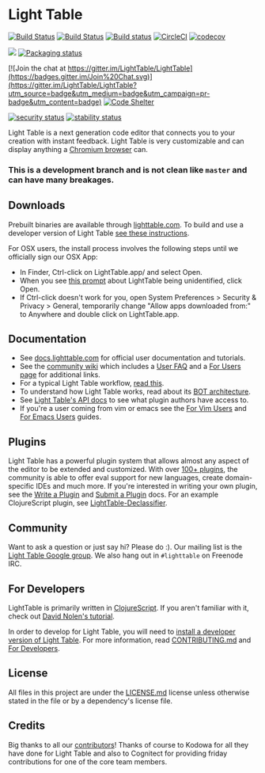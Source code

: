 # Light Table
[![Build Status](https://travis-ci.org/LightTable/LightTable.svg?branch=master)](https://travis-ci.org/LightTable/LightTable)
[![Build Status](https://semaphoreci.com/api/v1/lighttable/lighttable/branches/master/badge.svg)](https://semaphoreci.com/lighttable/lighttable)
[![Build status](https://ci.appveyor.com/api/projects/status/kwnbeg947lueg2dl?svg=true)](https://ci.appveyor.com/project/prertik/lighttable-1rj5p)
[![CircleCI](https://circleci.com/gh/LightTable/LightTable.svg?style=svg)](https://circleci.com/gh/LightTable/LightTable)
[![codecov](https://codecov.io/gh/LightTable/LightTable/branch/master/graph/badge.svg)](https://codecov.io/gh/LightTable/LightTable)

![](https://img.shields.io/github/downloads/LightTable/LightTable/latest/total.svg?style=for-the-badge)
[![Packaging status](https://repology.org/badge/tiny-repos/lighttable.svg)](https://repology.org/metapackage/lighttable/versions)

[![Join the chat at https://gitter.im/LightTable/LightTable](https://badges.gitter.im/Join%20Chat.svg)](https://gitter.im/LightTable/LightTable?utm_source=badge&utm_medium=badge&utm_campaign=pr-badge&utm_content=badge)
[![Code Shelter](https://www.codeshelter.co/static/badges/badge-flat.svg)](https://www.codeshelter.co/)

[![security status](https://www.meterian.com/badge/gh/bbossola/LightTable/security?branch=meterian)](https://www.meterian.com/report/gh/bbossola/LightTable?branch=meterian)
[![stability status](https://www.meterian.com/badge/gh/bbossola/LightTable/stability?branch=meterian)](https://www.meterian.com/report/gh/bbossola/LightTable?branch=meterian)

Light Table is a next generation code editor that connects you to your creation with instant feedback. Light Table is very customizable and can display anything a [Chromium browser](http://www.chromium.org/) can.

### This is a development branch and is not clean like `master` and can have many breakages.

## Downloads

Prebuilt binaries are available through [lighttable.com](http://lighttable.com). To build and use a developer version of Light Table [see these instructions](doc/developer-install.md).

For OSX users, the install process involves the following steps until we officially sign our OSX App:

* In Finder, Ctrl-click on LightTable.app/ and select Open.
* When you see [this prompt](https://cloud.githubusercontent.com/assets/11994/11731454/85181e90-9f69-11e5-9c65-f6aa4228005c.png) about LightTable being unidentified, click Open.
* If Ctrl-click doesn't work for you, open System Preferences > Security & Privacy > General, temporarily change "Allow apps downloaded from:" to Anywhere and double click on LightTable.app.

## Documentation

* See [docs.lighttable.com](http://docs.lighttable.com/) for official user documentation and tutorials.
* See the [community wiki](https://github.com/LightTable/LightTable/wiki) which includes a [User FAQ](https://github.com/LightTable/LightTable/wiki/FAQ) and a [For Users page](https://github.com/LightTable/LightTable/wiki/For-Users) for additional links.
* For a typical Light Table workflow, [read this](doc/workflow.md).
* To understand how Light Table works, read about its [BOT architecture](doc/BOT.md).
* See [Light Table's API docs](http://lighttable.github.io/LightTable/api/index.html) to see what
  plugin authors have access to.
* If you're a user coming from vim or emacs see the [For Vim Users](https://github.com/LightTable/LightTable/wiki/For-Vim-Users) and [For Emacs Users](https://github.com/LightTable/LightTable/wiki/For-Emacs-Users) guides.

## Plugins

Light Table has a powerful plugin system that allows almost any aspect of the editor to be extended and customized. With over [100+ plugins](https://github.com/LightTable/plugin-metadata), the community is able to offer eval support for new languages, create domain-specific IDEs and much more. If you're interested in writing your own plugin, see the [Write a Plugin](http://docs.lighttable.com/#write-a-plugin) and [Submit a Plugin](http://docs.lighttable.com/#submit-a-plugin) docs. For an example ClojureScript plugin, see [LightTable-Declassifier](https://github.com/LightTable/LightTable-Declassifier).

## Community

Want to ask a question or just say hi? Please do :). Our mailing list is the [Light Table Google group](https://groups.google.com/forum/#!forum/light-table-discussion). We also hang out in `#lighttable` on Freenode IRC.

## For Developers

LightTable is primarily written in [ClojureScript](http://clojure.org/clojurescript). If you aren't familiar with it, check out [David Nolen's tutorial](https://github.com/swannodette/lt-cljs-tutorial).

In order to develop for Light Table, you will need to [install a developer version of Light Table](doc/developer-install.md). For more information, read [CONTRIBUTING.md](https://github.com/LightTable/LightTable/blob/master/CONTRIBUTING.md#code-contributions) and [For Developers](https://github.com/LightTable/LightTable/wiki/For-Developers).


## License

All files in this project are under the [LICENSE.md](LICENSE.md) license unless otherwise stated in the file or by a dependency's license file.

## Credits

Big thanks to all our [contributors](https://github.com/LightTable/LightTable/graphs/contributors)!
Thanks of course to Kodowa for all they have done for Light Table and also to Cognitect for providing friday contributions for one of the core team members.
